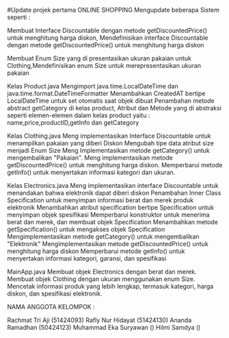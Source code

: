 #Update projek pertama ONLINE SHOPPING
Mengupdate beberapa Sistem seperti :

Membuat Interface Discountable dengan metode getDiscountedPrice() untuk menghitung harga diskon, Mendefinisikan interface Discountable dengan metode getDiscountedPrice() untuk menghitung harga diskon

Membuat Enum Size yang di presentasikan ukuran pakaian untuk Clothing,Mendefinisikan enum Size untuk merepresentasikan ukuran pakaian


Kelas Product.java
Mengimport java.time.LocalDateTime dan java.time.format.DateTimeFormatter
Menambahkan CreatedAT bertipe LocalDateTime untuk set otomatis saat objek dibuat
Penambahan metode abstract  getCategory di kelas product, Atribut dan Metode yang di abstraksi seperti elemen-elemen dalam kelas product yaitu : name,price,productID,getInfo dan getCategory


Kelas Clothing.java
Meng implementasikan Interface Discountable untuk menampilkan pakaian yang diberi Diskon
Mengubah tipe data atribut size menjadi Enum Size
Meng Implementasikan metode getCategory() untuk mengembalikan "Pakaian".
Meng implementasikan metode getDiscountedPrice() untuk menghitung harga diskon.
Memperbarui metode getInfo() untuk menyertakan informasi kategori dan ukuran.


Kelas Electronics.java
Meng implementasikan interface Discountable untuk menandakan bahwa elektronik dapat diberi diskon
Penambahan Inner Class Specification untuk menyimpan informasi berat dan merek produk elektronik
Menambahkan atribut specification bertipe Specification untuk menyimpan objek spesifikasi
Memperbarui konstruktor untuk menerima berat dan merek, dan membuat objek Specification
Menambahkan metode getSpecification() untuk mengakses objek Specification
Mengimplementasikan metode getCategory() untuk mengembalikan "Elektronik"
Mengimplementasikan metode getDiscountedPrice() untuk menghitung harga diskon
Memperbarui metode getInfo() untuk menyertakan informasi kategori, garansi, dan spesifikasi


MainApp.java
Membuat objek Electronics dengan berat dan merek.
Membuat objek Clothing dengan ukuran menggunakan enum Size.
Mencetak informasi produk yang lebih lengkap, termasuk kategori, harga diskon, dan spesifikasi elektronik.


NAMA ANGGOTA KELOMPOK :

Rachmat Tri Aji (51424093)
Rafly Nur Hidayat (51424130)
Ananda Ramadhan (50424123)
Muhammad Eka Suryawan ()
Hilmi Samdya ()
